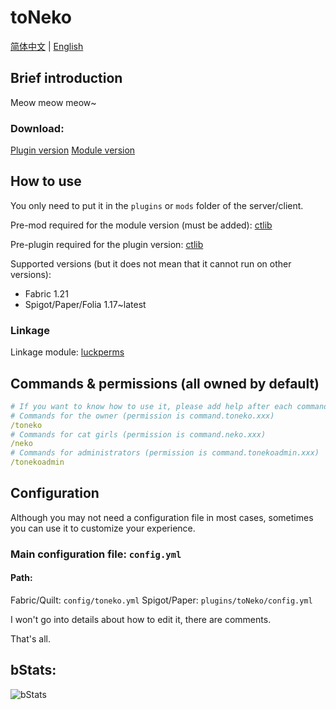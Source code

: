 # toNeko
[简体中文](README.md) | [English](README_en.md)
## Brief introduction
Meow meow meow~
### Download:
[Plugin version](https://modrinth.com/plugin/toneko/)
[Module version](https://modrinth.com/mod/tonekomod/)
## How to use
You only need to put it in the `plugins` or `mods` folder of the server/client.

Pre-mod required for the module version (must be added): [ctlib](https://modrinth.com/mod/ctlibmod)

Pre-plugin required for the plugin version: [ctlib](https://modrinth.com/plugin/ctlib)

Supported versions (but it does not mean that it cannot run on other versions):
- Fabric 1.21
- Spigot/Paper/Folia 1.17~latest
### Linkage
Linkage module: [luckperms](https://luckperms.net/)
## Commands & permissions (all owned by default)
```yaml
# If you want to know how to use it, please add help after each command, for example /toneko help
# Commands for the owner (permission is command.toneko.xxx)
/toneko
# Commands for cat girls (permission is command.neko.xxx)
/neko
# Commands for administrators (permission is command.tonekoadmin.xxx)
/tonekoadmin
```
## Configuration
Although you may not need a configuration file in most cases, sometimes you can use it to customize your experience.
### Main configuration file: `config.yml`
#### Path:
Fabric/Quilt: `config/toneko.yml`
Spigot/Paper: `plugins/toNeko/config.yml`

I won't go into details about how to edit it, there are comments.

That's all.
## bStats:
![bStats](https://bstats.org/signatures/bukkit/toneko.svg)
